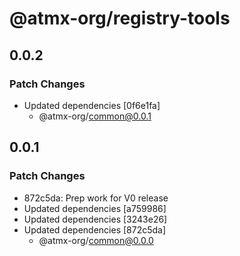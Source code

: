 # @atmx-org/registry-tools

## 0.0.2

### Patch Changes

- Updated dependencies [0f6e1fa]
  - @atmx-org/common@0.0.1

## 0.0.1

### Patch Changes

- 872c5da: Prep work for V0 release
- Updated dependencies [a759986]
- Updated dependencies [3243e26]
- Updated dependencies [872c5da]
  - @atmx-org/common@0.0.0
